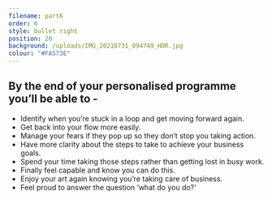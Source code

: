 ```yaml
---
filename: part6
order: 6
style: bullet right
position: 20
background: /uploads/IMG_20210731_094749_HDR.jpg
colour: "#FA573E"
---
```

## By the end of your personalised programme you’ll be able to - 

* Identify when you’re stuck in a loop and get moving forward again.
* Get back into your flow more easily.
* Manage your fears if they pop up so they don’t stop you taking action.
* Have more clarity about the steps to take to achieve your business goals.
* Spend your time taking those steps rather than getting lost in busy work.
* Finally feel capable and know you can do this.
* Enjoy your art again knowing you’re taking care of business.
* Feel proud to answer the question ‘what do you do?’